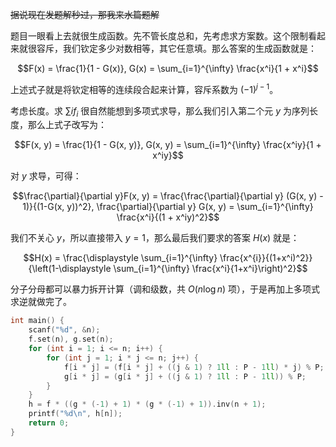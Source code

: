 ~~据说现在发题解秒过，那我来水篇题解~~

题目一眼看上去就很生成函数。先不管长度总和，先考虑求方案数。这个限制看起来就很容斥，我们钦定多少对数相等，其它任意填。那么答案的生成函数就是：

$$F(x) = \frac{1}{1 - G(x)}, G(x) = \sum_{i=1}^{\infty} \frac{x^i}{1 + x^i}$$

上述式子就是将钦定相等的连续段合起来计算，容斥系数为 $(-1)^{j - 1}$。

考虑长度。求 $\sum i f_i$ 很自然能想到多项式求导，那么我们引入第二个元 $y$ 为序列长度，那么上式子改写为：

$$F(x, y) = \frac{1}{1 - G(x, y)}, G(x, y) = \sum_{i=1}^{\infty} \frac{x^iy}{1 + x^iy}$$

对 $y$ 求导，可得：

$$\frac{\partial}{\partial y}F(x, y) = \frac{\frac{\partial}{\partial y} (G(x, y) - 1)}{(1-G(x, y))^2}, \frac{\partial}{\partial y} G(x, y) = \sum_{i=1}^{\infty} \frac{x^i}{(1 + x^iy)^2}$$

我们不关心 $y$，所以直接带入 $y=1$，那么最后我们要求的答案 $H(x)$ 就是：

$$H(x) = \frac{\displaystyle \sum_{i=1}^{\infty} \frac{x^{i}}{(1+x^i)^2}}{\left(1-\displaystyle \sum_{i=1}^{\infty} \frac{x^i}{1+x^i}\right)^2}$$

分子分母都可以暴力拆开计算（调和级数，共 $O(n \log n)$ 项），于是再加上多项式求逆就做完了。

```cpp
int main() {
    scanf("%d", &n);
    f.set(n), g.set(n);
    for (int i = 1; i <= n; i++) {
        for (int j = 1; i * j <= n; j++) {
            f[i * j] = (f[i * j] + ((j & 1) ? 1ll : P - 1ll) * j) % P;
            g[i * j] = (g[i * j] + ((j & 1) ? 1ll : P - 1ll)) % P;
        }
    }
    h = f * ((g * (-1) + 1) * (g * (-1) + 1)).inv(n + 1);
    printf("%d\n", h[n]);
    return 0;
}
```